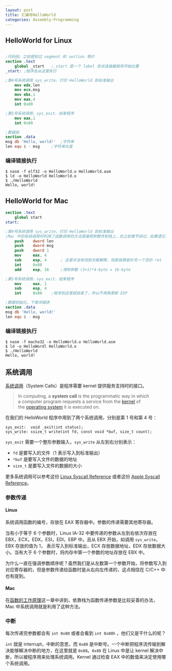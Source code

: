 ```yaml
---
layout: post
title: 汇编写HelloWorld
categories: Assembly-Programming
---
```



## HelloWorld for Linux


```nasm

;代码段。之前提到过 segment 和 section 等价
section	.text
    global _start   ;_start 是一个 label 告诉连接器程序开始位置
_start: ;程序会从这里执行

;第4号系统调用 sys_write，打印 HelloWorld 到标准输出
    mov	edx,len     
    mov	ecx,msg     
    mov	ebx,1       
    mov	eax,4       
    int	0x80        

;第1号系统调用，sys_exit，结束程序
    mov	eax,1       
    int	0x80        

;数据段
section	.data
msg db 'Hello, world!'  ;字符串
len equ $ - msg     ;字符串长度
```


### 编译链接执行

```shell
$ nasm -f elf32 -o HelloWorld.o HelloWorld.asm
$ ld -o HelloWorld HelloWorld.o
$ ./HelloWorld
Hello, world!
```

## HelloWorld for Mac

```nasm
section .text
	global start
start:

;第4号系统调用 sys_write，打印 HelloWorld 到标准输出
;Mac 中的系统调用时利用了函数调用的方法直接把参数传到栈上，在之前章节讲过，如果遗忘了可以回头看下
    push    dword len	
    push    dword msg
    push    dword 1
    mov     eax, 4
    sub     esp, 4		; 这里并没有找到文献解释，但是我猜是补充一个空的 ret
    int     0x80
    add     esp, 16		;清除参数 (3+1)*4-byte = 16-byte

;第1号系统调用，sys_exit，结束程序
    mov     eax, 1
    sub     esp, 4
    int     0x80	;程序到这里就结束了，所以不用再更新 ESP

;数据初始化，下章详细讲
section .data
msg db 'Hello, world!'
len equ $ - msg
```

### 编译链接执行

```shell
$ nasm -f macho32 -o HelloWorld.o HelloWorld.asm
$ ld -o HelloWordl HelloWorld.o
$ ./HelloWorld
Hello, world!
```



## 系统调用

[系统调用](https://en.wikipedia.org/wiki/System_call)（System Calls）是程序需要 kernel 提供服务支持时的接口。

>In computing, a **system call** is the programmatic way in which a computer program requests a service from the [kernel](https://en.wikipedia.org/wiki/Kernel_(computing)) of the [operating system](https://en.wikipedia.org/wiki/Operating_system) it is executed on. 

在我们的 HelloWorld 程序中用到了两个系统调用，分别是第 1 号和第 4 号：

```
sys_exit:  void _exit(int status);
sys_write: ssize_t write(int fd, const void *buf, size_t count);
```

`sys_exit` 需要一个整形参数输入，`sys_write` 从左到右分别表示：

+ `fd` 是要写入的文件（1 表示写入到标准输出）
+ `*buf` 是要写入文件的数据的地址
+ `size_t` 是要写入文件的数据的大小

更多系统调用可以参考这份 [Linux Syscall Reference](http://syscalls.kernelgrok.com/) 或者这份 [Apple Syscall Reference](https://opensource.apple.com/source/xnu/xnu-1504.3.12/bsd/kern/syscalls.master)。

### 参数传递

#### Linux

系统调用函数的编号，存放在 EAX 寄存器中。参数的传递需要其他寄存器。

当有小于等于 6 个参数时，Linux IA-32 中要传递的参数从左到右依次存放在 EBX，ECX，EDX，ESI，EDI，EBP 中。且从 EBX 开始，如调用 `sys_write`，EBX 存放的值为 1， 表示写入到标准输出，ECX 存放数据地址，EDX 存放数据大小。当有大于 6 个参数时，将内存中第一个参数的地址存放在 EBX 中。

为什么一直在强调参数顺序呢？虽然我们是从左数第一个参数开始，将参数写入到对应寄存器的，但是参数传递给函数时是从右向左传递的，这点相信在 C/C++ 中也有提到。



#### Mac

在[函数的工作原理](http://hychn.github.io/assembly-programming/%E5%87%BD%E6%95%B0%E5%B7%A5%E4%BD%9C%E5%8E%9F%E7%90%86/)这一章中讲到，依靠栈为函数传递参数是比较妥善的办法，Mac 中系统调用就是利用了这种方法。

### 中断
每次传递完参数都会有 `int 0x80` 或者会看到 `int 0x80h` ，他们又是干什么的呢？

`int` 就是 interrupt，中断的意思，而 `0x80` 是中断号。一个中断把程序流传输到解决能够解决中断的地方，在这里就是 `0x80`。`0x80` 在 Linux 中是让 kernel 解决中断，所以被程序用来处理系统调用。Kernel 通过检查 EAX 中的数值来决定使用哪个系统调用。


